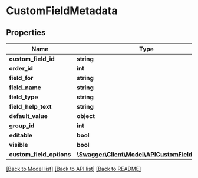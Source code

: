 # CustomFieldMetadata

## Properties
Name | Type | Description | Notes
------------ | ------------- | ------------- | -------------
**custom_field_id** | **string** |  | 
**order_id** | **int** |  | 
**field_for** | **string** |  | 
**field_name** | **string** |  | 
**field_type** | **string** |  | 
**field_help_text** | **string** |  | [optional] 
**default_value** | **object** |  | [optional] 
**group_id** | **int** |  | [optional] 
**editable** | **bool** |  | [optional] 
**visible** | **bool** |  | [optional] 
**custom_field_options** | [**\Swagger\Client\Model\APICustomFieldOption[]**](APICustomFieldOption.md) |  | [optional] 

[[Back to Model list]](../README.md#documentation-for-models) [[Back to API list]](../README.md#documentation-for-api-endpoints) [[Back to README]](../README.md)



